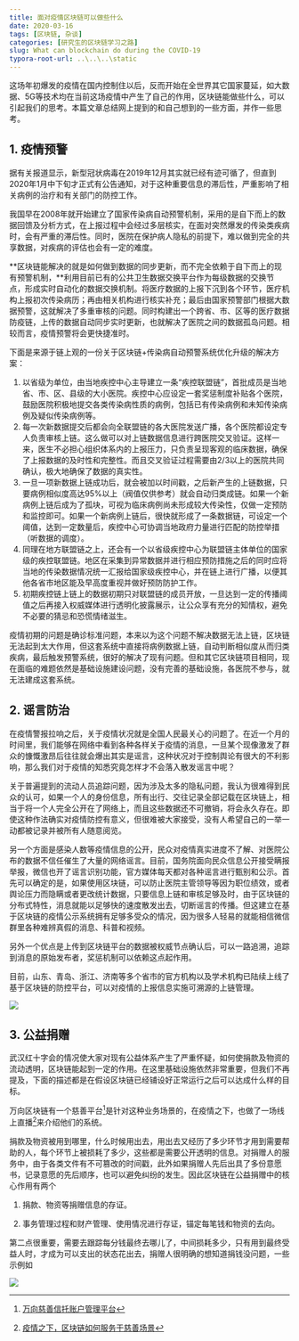 ```yaml
---
title: 面对疫情区块链可以做些什么
date: 2020-03-16
tags: [区块链, 杂谈]
categories: [研究生的区块链学习之路]
slug: What can blockchain do during the COVID-19
typora-root-url: ..\..\..\static
---
```


这场年初爆发的疫情在国内控制住以后，反而开始在全世界其它国家蔓延，如大数据、5G等技术均在当前这场疫情中产生了自己的作用，区块链能做些什么，可以引起我们的思考。本篇文章总结网上提到的和自己想到的一些方面，并作一些思考。

## 1. 疫情预警

据有关报道显示，新型冠状病毒在2019年12月其实就已经有迹可循了，但直到2020年1月中下旬才正式有公告通知，对于这种重要信息的滞后性，严重影响了相关病例的治疗和有关部门的防控工作。

我国早在2008年就开始建立了国家传染病自动预警机制，采用的是自下而上的数据回馈及分析方式，在上报过程中会经过多层核实，在面对突然爆发的传染类疾病时，会有严重的滞后性。同时，医院在保护病人隐私的前提下，难以做到完全的共享数据，对疾病的评估也会有一定的难度。

**区块链能解决的就是如何做到数据的同步更新，而不完全依赖于自下而上的现有预警机制，**利用目前已有的公共卫生数据交换平台作为每级数据的交换节点，形成实时自动化的数据交换机制。将医疗数据的上报下沉到各个环节，医疗机构上报初次传染病历；再由相关机构进行核实补充；最后由国家预警部门根据大数据预警，这就解决了多重审核的问题。同时构建出一个跨省、市、区等的医疗数据防疫链，上传的数据自动同步实时更新，也就解决了医院之间的数据孤岛问题。相较而言，疫情预警将会更快捷准时。

下面是来源于链上观的一份关于区块链+传染病自动预警系统优化升级的解决方案：

1. 以省级为单位，由当地疾控中心主导建立一条“疾控联盟链”，首批成员是当地省、市、区、县级的大小医院。疾控中心应设定一套奖惩制度补贴各个医院，鼓励医院积极地提交各类传染病性质的病例，包括已有传染病例和未知传染病例及疑似传染病例等。
2. 每一次新数据提交后都会向全联盟链的各大医院发送广播，各个医院都设定专人负责审核上链。这么做可以对上链数据信息进行跨医院交叉验证。这样一来，医生不必担心组织体系内的上报压力，只负责呈现客观的临床数据，确保了上报数据的及时性和完整性。而且交叉验证过程需要由2/3以上的医院共同确认，极大地确保了数据的真实性。
3. 一旦一项新数据上链成功后，就会被加以时间戳，之后新产生的上链数据，只要病例相似度高达95%以上（阀值仅供参考）就会自动归类成链。如果一个新病例上链后成为了孤块，可视为临床病例尚未形成较大传染性，仅做一定预防和监控即可。如果一个新病例上链后，很快就形成了一条数据链，可设定一个阈值，达到一定数量后，疾控中心可协调当地政府力量进行匹配的防控举措（听数据的调度）。
4. 同理在地方联盟链之上，还会有一个以省级疾控中心为联盟链主体单位的国家级的疾控联盟链。地区在采集到异常数据并进行相应预防措施之后的同时应将当地的传染数据情况统一汇报给国家级疾控中心，并在链上进行广播，以便其他各省市地区能及早高度重视并做好预防防护工作。
5. 初期疾控链上链上的数据初期只对联盟链的成员开放，一旦达到一定的传播阈值之后再接入权威媒体进行透明化披露展示，让公众享有充分的知情权，避免不必要的猜忌和恐慌情绪滋生。

疫情初期的问题是确诊标准问题，本来以为这个问题不解决数据无法上链，区块链无法起到太大作用，但这套系统中直接将病例数据上链，自动判断相似度从而归类疾病，最后触发预警系统，很好的解决了现有问题。但和其它区块链项目相同，现在面临的难题依然是基础设施建设问题，没有完善的基础设施，各医院不参与，就无法建成这套系统。

## 2. 谣言防治

在疫情警报拉响之后，关于疫情状况就是全国人民最关心的问题了。在近一个月的时间里，我们能够在网络中看到各种各样关于疫情的消息，一旦某个现像激发了群众的慷慨激昂后往往就会爆出其实是谣言，这种状况对于控制舆论有很大的不利影响，那么我们对于疫情的知悉究竟怎样才不会落入散发谣言中呢？

关于普遍提到的流动人员追踪问题，因为涉及太多的隐私问题，我认为很难得到民众的认可，如果一个人的身份信息，所有出行、交往记录全部记载在区块链上，相当于将一个人完全公开在了网络上，而且这些数据还不可撤销，将会永久存在。即使这种作法确实对疫情防控有意义，但很难被大家接受，没有人希望自己的一举一动都被记录并被所有人随意阅览。

另一个方面是感染人数等疫情信息的公开，民众对疫情真实进度不了解、对医院公布的数据不信任催生了大量的网络谣言。目前，国务院面向民众信息公开接受瞒报举报，微信也开了谣言识别功能，官方媒体每天都对各种谣言进行甄别和公示。首先可以确定的是，如果使用区块链，可以防止医院主管领导等因为职位绩效，或者舆论压力而隐瞒或者更改统计数据，只要信息上链和审核足够及时，由于区块链的分布式特性，消息就能以足够快的速度散发出去，切断谣言的传播。但这建立在基于区块链的疫情公示系统拥有足够多受众的情况，因为很多人轻易的就能相信微信群里各种难辨真假的消息、科普和视频。

另外一个优点是上传到区块链平台的数据被权威节点确认后，可以一路追溯，追踪到消息的原始发布者，奖惩机制可以依赖这点起作用。

目前，山东、青岛、浙江、济南等多个省市的官方机构以及学术机构已陆续上线了基于区块链的防控平台，可以对疫情的上报信息实施可溯源的上链管理。

![](https://pic1.zhimg.com/80/v2-5722800a929c820cb52b24961cef61d8_720w.jpg)

## 3. 公益捐赠

武汉红十字会的情况使大家对现有公益体系产生了严重怀疑，如何使捐款及物资的流动透明，区块链能起到一定的作用。在这里基础设施依然非常重要，但我们不再提及，下面的描述都是在假设区块链已经铺设好正常运行之后可以达成什么样的目标。

万向区块链有一个慈善平台[^1]是针对这种业务场景的，在疫情之下，也做了一场线上直播[^2]来介绍他们的系统。

[^1]:[万向慈善信托账户管理平台](https://mp.weixin.qq.com/s?__biz=MzI3MzYxNDg1Nw==&mid=2247486486&idx=1&sn=2514b0769ecc92f9129300809f6cd042&chksm=eb21dd70dc56546647a28e3e083a785ef4b629cc0fa6b59edc416b507bad55a9754aa0d5711c&scene=21#wechat_redirect)
[^2]:[疫情之下，区块链如何服务于慈善场景](https://mp.weixin.qq.com/s/RVmmg4iUni6BDNyMfXErgw)

捐款及物资被用到哪里，什么时候用出去，用出去又经历了多少环节才用到需要帮助的人，每个环节上被损耗了多少，这些都是需要公开透明的信息。对捐赠人的服务中，由于各类文件有不可篡改的时间戳，此外如果捐赠人先后出具了多份意愿书，记录意愿的先后顺序，也可以避免纠纷的发生。因此区块链在公益捐赠中的核心作用有两个

1. 捐款、物资等捐赠信息的存证。

2. 事务管理过程和财产管理、使用情况进行存证，锚定每笔钱和物资的去向。

第二点很重要，需要去跟踪每分钱最终去哪儿了，中间损耗多少，只有用到最终受益人时，才成为可以支出的状态花出去，捐赠人很明确的想知道捐钱没问题，一些示例如

![](https://pic1.zhimg.com/80/v2-97e3acc2a38606fe86b60d14441497d0_720w.jpg)
